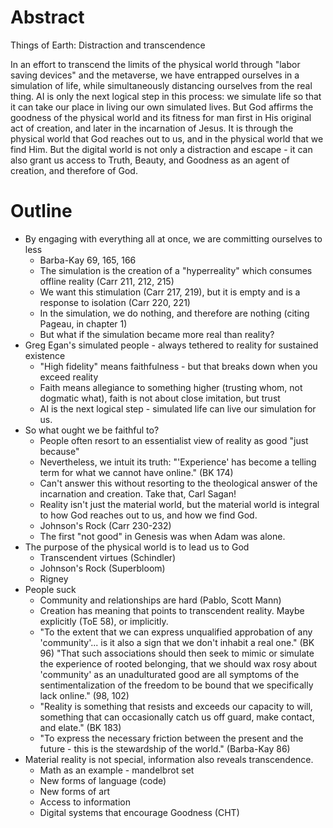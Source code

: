 # Abstract

Things of Earth: Distraction and transcendence

In an effort to transcend the limits of the physical world through "labor saving devices" and the metaverse, we have entrapped ourselves in a simulation of life, while simultaneously distancing ourselves from the real thing. AI is only the next logical step in this process: we simulate life so that it can take our place in living our own simulated lives. But God affirms the goodness of the physical world and its fitness for man first in His original act of creation, and later in the incarnation of Jesus. It is through the physical world that God reaches out to us, and in the physical world that we find Him. But the digital world is not only a distraction and escape - it can also grant us access to Truth, Beauty, and Goodness as an agent of creation, and therefore of God.

# Outline

- By engaging with everything all at once, we are committing ourselves to less
  - Barba-Kay 69, 165, 166
  - The simulation is the creation of a "hyperreality" which consumes offline reality (Carr 211, 212, 215)
  - We want this stimulation (Carr 217, 219), but it is empty and is a response to isolation (Carr 220, 221)
  - In the simulation, we do nothing, and therefore are nothing (citing Pageau, in chapter 1)
  - But what if the simulation became more real than reality?
- Greg Egan's simulated people - always tethered to reality for sustained existence
  - "High fidelity" means faithfulness - but that breaks down when you exceed reality
  - Faith means allegiance to something higher (trusting whom, not dogmatic what), faith is not about close imitation, but trust
  - AI is the next logical step - simulated life can live our simulation for us.
- So what ought we be faithful to?
  - People often resort to an essentialist view of reality as good "just because"
  - Nevertheless, we intuit its truth: "'Experience' has become a telling term for what we cannot have online." (BK 174)
  - Can't answer this without resorting to the theological answer of the incarnation and creation. Take that, Carl Sagan!
  - Reality isn't just the material world, but the material world is integral to how God reaches out to us, and how we find God.
  - Johnson's Rock (Carr 230-232)
  - The first "not good" in Genesis was when Adam was alone.
- The purpose of the physical world is to lead us to God
  - Transcendent virtues (Schindler)
  - Johnson's Rock (Superbloom)
  - Rigney
- People suck
  - Community and relationships are hard (Pablo, Scott Mann)
  - Creation has meaning that points to transcendent reality. Maybe explicitly (ToE 58), or implicitly.
  - "To the extent that we can express unqualified approbation of any 'community'... is it also a sign that we don't inhabit a real one." (BK 96) "That such associations should then seek to mimic or simulate the experience of rooted belonging, that we should wax rosy about 'community' as an unadulturated good are all symptoms of the sentimentalization of the freedom to be bound that we specifically lack online." (98, 102)
  - "Reality is something that resists and exceeds our capacity to will, something that can occasionally catch us off guard, make contact, and elate." (BK 183)
  - "To express the necessary friction between the present and the future - this is the stewardship of the world." (Barba-Kay 86)
- Material reality is not special, information also reveals transcendence.
  - Math as an example - mandelbrot set
  - New forms of language (code)
  - New forms of art
  - Access to information
  - Digital systems that encourage Goodness (CHT)
